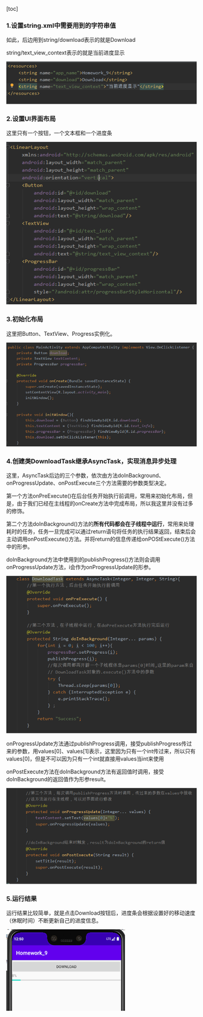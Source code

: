[toc]

### 1.设置string.xml中需要用到的字符串值

如此，后边用到string/download表示的就是Download

string/text_view_context表示的就是当前进度显示

![1606048100607](实验报告9.assets/1606048100607.png)

### 2.设置UI界面布局

这里只有一个按钮，一个文本框和一个进度条

![1606048167125](实验报告9.assets/1606048167125.png)

### 3.初始化布局

这里把Button、TextView、Progress实例化。

![1606048206203](实验报告9.assets/1606048206203.png)

### 4.创建类DownloadTask继承AsyncTask，实现消息异步处理

这里，AsyncTask后边的三个参数，依次由方法doInBackground、onProgressUpdate、onPostExecute三个方法需要的参数类型决定。

第一个方法onPreExecute()在后台任务开始执行前调用，常用来初始化布局，但是，由于我们已经在主线程的onCreate方法中完成布局，所以我这里并没有过多的修饰。

第二个方法doInBackground()方法的**所有代码都会在子线程中运行**，常用来处理耗时的任务，任务一旦完成可以通过return语句将任务的执行结果返回，结束后会主动调用onPostExecute()方法。并将return的信息传递给onPOStExecute()方法中的形参。

doInBackground方法中使用到的publishProgress()方法则会调用onProgressUpdate方法，i会作为onProgressUpdate的形参。

![1606048325903](实验报告9.assets/1606048325903.png)

onProgressUpdate方法通过publishProgress调用，接受publishProgress传过来的参数，用values[0]、values[1]表示，这里因为只有一个int传过来，所以只有values[0]，但是不可以因为只有一个int就直接用values当int来使用

onPostExecute方法在doInBackground方法有返回值时调用，接受doInBackground的返回值作为形参result。

![1606049153408](实验报告9.assets/1606049153408.png)

### 5.运行结果

运行结果比较简单，就是点击Download按钮后，进度条会根据设置好的移动速度（休眠时间）不断更新自己的进度信息。

![1606049463271](实验报告9.assets/1606049463271.png)

